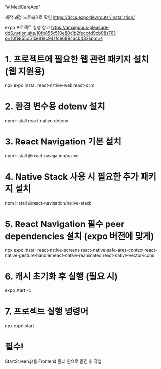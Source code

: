 "# MediCareApp" 


제작 과정 노트북으로 확인
https://docs.expo.dev/router/installation/

expo 프로젝트 실행 참고
https://ambiguous-pleasure-dd6.notion.site/10fb855c510e80c1b2feccdd9cb08a76?p=10fb855c510e81ec94afce68946cb432&pm=s


# 1. 프로젝트에 필요한 웹 관련 패키지 설치 (웹 지원용)
npx expo install react-native-web react-dom

# 2. 환경 변수용 dotenv 설치
npm install react-native-dotenv

# 3. React Navigation 기본 설치
npm install @react-navigation/native

# 4. Native Stack 사용 시 필요한 추가 패키지 설치
npm install @react-navigation/native-stack

# 5. React Navigation 필수 peer dependencies 설치 (expo 버전에 맞게)
npx expo install react-native-screens react-native-safe-area-context react-native-gesture-handler react-native-reanimated react-native-vector-icons

# 6. 캐시 초기화 후 실행 (필요 시)
expo start -c

# 7. 프로젝트 실행 명령어
npx expo start


# 필수!
StartScreen.js를 Frontend 폴더 안으로 옮긴 후 작업
